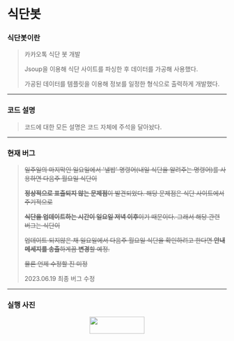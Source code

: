 # 식단봇
### 식단봇이란
> 카카오톡 식단 봇 개발
>
> Jsoup을 이용해 식단 사이트를 파싱한 후 데이터를 가공해 사용했다.
>
> 가공된 데이터를 템플릿을 이용해 정보를 일정한 형식으로 출력하게 개발했다.
---
### 코드 설명
> 코드에 대한 모든 설명은 코드 자체에 주석을 달아놨다.

---
### 현재 버그
> ~~일주일의 마지막인 일요일에서 '낼밥' 명령어(내일 식단을 알려주는 명령어)를 사용하면 다음주 월요일 식단이~~
> 
> ~~**정상적으로 표출되지 않는 문제점**이 발견되었다. 해당 문제점은 식단 사이트에서 주기적으로~~
>
> ~~**식단을 업데이트하는 시간이 일요일 저녁 이후**이기 때문이다. 그래서 해당 관련 버그는 식단이~~
>
> ~~업데이트 되지않은 채 일요일에서 다음주 월요일 식단을 확인하려고 한다면 **안내 메세지를 송출**하게끔 **변경**할 예정.~~
>
> ~~물론 언제 수정할 진 미정~~
> 
> 2023.06.19 최종 버그 수정
---
### 실행 사진
<center><img src="https://github.com/Leejinuk123/KakaoBotProject/assets/50895677/2562d6f6-9c1d-4f7c-b187-8cc1fbd5e07f" width="50%" height="10%"></center>
